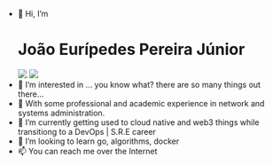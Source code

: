 - 👋 Hi, I’m <h1>João Eurípedes Pereira Júnior</h1>
![](https://github.com/username/github-stats/blob/master/generated/overview.svg)
![](https://github.com/username/github-stats/blob/master/generated/languages.svg)
- 👀 I’m interested in ... you know what? there are so many things out there...
- 🌱 With some professional and academic experience in network and systems administration.
-  :rocket: I’m currently getting used to cloud native and web3 things while transitiong to a DevOps | S.R.E career
- 💞️ I’m looking to learn go, algorithms, docker
- 📫 You can reach me over the Internet


<!---
joaoepj/joaoepj is a ✨ special ✨ repository because its `README.md` (this file) appears on your GitHub profile.
You can click the Preview link to take a look at your changes.
--->
